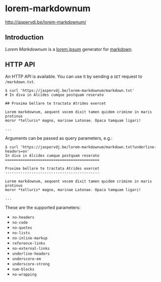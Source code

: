 # lorem-markdownum

<http://jaspervdj.be/lorem-markdownum/>

## Introduction

*Lorem Markdownum* is a [lorem ipsum] generator for [markdown].

[lorem ipsum]: http://www.lipsum.com/
[markdown]: http://daringfireball.net/projects/markdown/

## HTTP API

An HTTP API is available. You can use it by sending a `GET` request to
`/markdown.txt`.

    $ curl 'https://jaspervdj.be/lorem-markdownum/markdown.txt'
    # In diva in Alcides cumque postquam reserato

    ## Proxima bellare te tractata Atrides exercet

    Lorem markdownum, aequent vocem dixit tamen quidem crimine in maris protinus
    moror *telluris* magno, marinae Latonae. Opaca tamquam ligari!

    ...

Arguments can be passed as query parameters, e.g.:

    $ curl 'https://jaspervdj.be/lorem-markdownum/markdown.txt?underline-headers=on'
    In diva in Alcides cumque postquam reserato
    ===========================================

    Proxima bellare te tractata Atrides exercet
    -------------------------------------------

    Lorem markdownum, aequent vocem dixit tamen quidem crimine in maris protinus
    moror *telluris* magno, marinae Latonae. Opaca tamquam ligari!

    ...

These are the supported parameters:

- `no-headers`
- `no-code`
- `no-quotes`
- `no-lists`
- `no-inline-markup`
- `reference-links`
- `no-external-links`
- `underline-headers`
- `underscore-em`
- `underscore-strong`
- `num-blocks`
- `no-wrapping`
